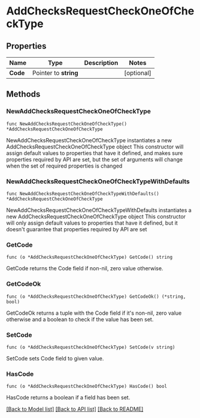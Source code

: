# AddChecksRequestCheckOneOfCheckType

## Properties

Name | Type | Description | Notes
------------ | ------------- | ------------- | -------------
**Code** | Pointer to **string** |  | [optional] 

## Methods

### NewAddChecksRequestCheckOneOfCheckType

`func NewAddChecksRequestCheckOneOfCheckType() *AddChecksRequestCheckOneOfCheckType`

NewAddChecksRequestCheckOneOfCheckType instantiates a new AddChecksRequestCheckOneOfCheckType object
This constructor will assign default values to properties that have it defined,
and makes sure properties required by API are set, but the set of arguments
will change when the set of required properties is changed

### NewAddChecksRequestCheckOneOfCheckTypeWithDefaults

`func NewAddChecksRequestCheckOneOfCheckTypeWithDefaults() *AddChecksRequestCheckOneOfCheckType`

NewAddChecksRequestCheckOneOfCheckTypeWithDefaults instantiates a new AddChecksRequestCheckOneOfCheckType object
This constructor will only assign default values to properties that have it defined,
but it doesn't guarantee that properties required by API are set

### GetCode

`func (o *AddChecksRequestCheckOneOfCheckType) GetCode() string`

GetCode returns the Code field if non-nil, zero value otherwise.

### GetCodeOk

`func (o *AddChecksRequestCheckOneOfCheckType) GetCodeOk() (*string, bool)`

GetCodeOk returns a tuple with the Code field if it's non-nil, zero value otherwise
and a boolean to check if the value has been set.

### SetCode

`func (o *AddChecksRequestCheckOneOfCheckType) SetCode(v string)`

SetCode sets Code field to given value.

### HasCode

`func (o *AddChecksRequestCheckOneOfCheckType) HasCode() bool`

HasCode returns a boolean if a field has been set.


[[Back to Model list]](../README.md#documentation-for-models) [[Back to API list]](../README.md#documentation-for-api-endpoints) [[Back to README]](../README.md)


